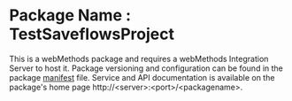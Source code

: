 # Package Name : TestSaveflowsProject
This is a webMethods package and requires a webMethods Integration Server to host it. Package versioning and configuration can be found in the package [manifest](./TestSaveflowsProject/manifest.v3) file. Service and API documentation is available on the package's home page http://&lt;server&gt;:&lt;port&gt;/&lt;packagename>.
